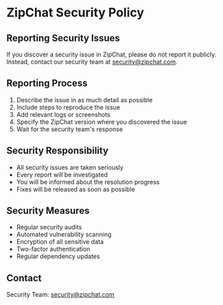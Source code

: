 # ZipChat Security Policy

## Reporting Security Issues

If you discover a security issue in ZipChat, please do not report it publicly. Instead, contact our security team at security@zipchat.com.

## Reporting Process

1. Describe the issue in as much detail as possible
2. Include steps to reproduce the issue
3. Add relevant logs or screenshots
4. Specify the ZipChat version where you discovered the issue
5. Wait for the security team's response

## Security Responsibility

- All security issues are taken seriously
- Every report will be investigated
- You will be informed about the resolution progress
- Fixes will be released as soon as possible

## Security Measures

- Regular security audits
- Automated vulnerability scanning
- Encryption of all sensitive data
- Two-factor authentication
- Regular dependency updates

## Contact

Security Team: security@zipchat.com

